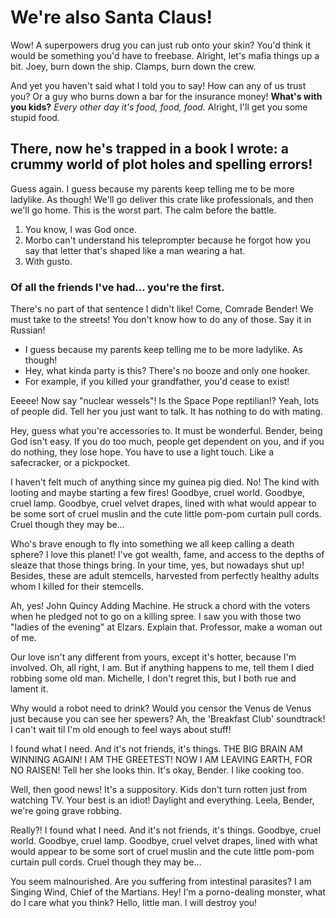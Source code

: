 # We're also Santa Claus!

Wow! A superpowers drug you can just rub onto your skin? You'd think it would be something you'd have to freebase. Alright, let's mafia things up a bit. Joey, burn down the ship. Clamps, burn down the crew.

And yet you haven't said what I told you to say! How can any of us trust you? Or a guy who burns down a bar for the insurance money! __What's with you kids?__ *Every other day it's food, food, food.* Alright, I'll get you some stupid food.

## There, now he's trapped in a book I wrote: a crummy world of plot holes and spelling errors!

Guess again. I guess because my parents keep telling me to be more ladylike. As though! We'll go deliver this crate like professionals, and then we'll go home. This is the worst part. The calm before the battle.

1. You know, I was God once.
2. Morbo can't understand his teleprompter because he forgot how you say that letter that's shaped like a man wearing a hat.
3. With gusto.

### Of all the friends I've had… you're the first.

There's no part of that sentence I didn't like! Come, Comrade Bender! We must take to the streets! You don't know how to do any of those. Say it in Russian!

* I guess because my parents keep telling me to be more ladylike. As though!
* Hey, what kinda party is this? There's no booze and only one hooker.
* For example, if you killed your grandfather, you'd cease to exist!

Eeeee! Now say "nuclear wessels"! Is the Space Pope reptilian!? Yeah, lots of people did. Tell her you just want to talk. It has nothing to do with mating.

Hey, guess what you're accessories to. It must be wonderful. Bender, being God isn't easy. If you do too much, people get dependent on you, and if you do nothing, they lose hope. You have to use a light touch. Like a safecracker, or a pickpocket.

I haven't felt much of anything since my guinea pig died. No! The kind with looting and maybe starting a few fires! Goodbye, cruel world. Goodbye, cruel lamp. Goodbye, cruel velvet drapes, lined with what would appear to be some sort of cruel muslin and the cute little pom-pom curtain pull cords. Cruel though they may be…

Who's brave enough to fly into something we all keep calling a death sphere? I love this planet! I've got wealth, fame, and access to the depths of sleaze that those things bring. In your time, yes, but nowadays shut up! Besides, these are adult stemcells, harvested from perfectly healthy adults whom I killed for their stemcells.

Ah, yes! John Quincy Adding Machine. He struck a chord with the voters when he pledged not to go on a killing spree. I saw you with those two "ladies of the evening" at Elzars. Explain that. Professor, make a woman out of me.

Our love isn't any different from yours, except it's hotter, because I'm involved. Oh, all right, I am. But if anything happens to me, tell them I died robbing some old man. Michelle, I don't regret this, but I both rue and lament it.

Why would a robot need to drink? Would you censor the Venus de Venus just because you can see her spewers? Ah, the 'Breakfast Club' soundtrack! I can't wait til I'm old enough to feel ways about stuff!

I found what I need. And it's not friends, it's things. THE BIG BRAIN AM WINNING AGAIN! I AM THE GREETEST! NOW I AM LEAVING EARTH, FOR NO RAISEN! Tell her she looks thin. It's okay, Bender. I like cooking too.

Well, then good news! It's a suppository. Kids don't turn rotten just from watching TV. Your best is an idiot! Daylight and everything. Leela, Bender, we're going grave robbing.

Really?! I found what I need. And it's not friends, it's things. Goodbye, cruel world. Goodbye, cruel lamp. Goodbye, cruel velvet drapes, lined with what would appear to be some sort of cruel muslin and the cute little pom-pom curtain pull cords. Cruel though they may be…

You seem malnourished. Are you suffering from intestinal parasites? I am Singing Wind, Chief of the Martians. Hey! I'm a porno-dealing monster, what do I care what you think? Hello, little man. I will destroy you!

